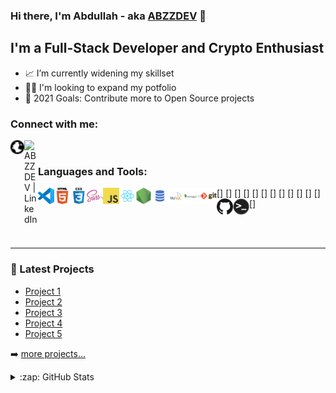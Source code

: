 ### Hi there, I'm Abdullah - aka [ABZZDEV][website] 👋
 
## I'm a Full-Stack Developer and Crypto Enthusiast

- 📈 I’m currently widening my skillset
- 👨‍💻 I'm looking to expand my potfolio
- 🥅 2021 Goals: Contribute more to Open Source projects

### Connect with me:

[<img align="left" alt="abzzdev.github.io" width="22px" src="https://raw.githubusercontent.com/iconic/open-iconic/master/svg/globe.svg" />][website]
<!-- [<img align="left" alt="ABZZDEV | YouTube" width="22px" src="https://cdn.jsdelivr.net/npm/simple-icons@v3/icons/youtube.svg" />][youtube] -->
<!-- [<img align="left" alt="ABZZDEV | Twitter" width="22px" src="https://cdn.jsdelivr.net/npm/simple-icons@v3/icons/twitter.svg" />][twitter] -->
[<img align="left" alt="ABZZDEV | LinkedIn" width="22px" src="https://cdn.jsdelivr.net/npm/simple-icons@v3/icons/linkedin.svg" />][linkedin]
<!-- [<img align="left" alt="ABZZDEV | Instagram" width="22px" src="https://cdn.jsdelivr.net/npm/simple-icons@v3/icons/instagram.svg" />][instagram] -->

<br />

### Languages and Tools:

[<img align="left" alt="Visual Studio Code" width="26px" src="https://raw.githubusercontent.com/github/explore/80688e429a7d4ef2fca1e82350fe8e3517d3494d/topics/visual-studio-code/visual-studio-code.png" />]
[<img align="left" alt="HTML5" width="26px" src="https://raw.githubusercontent.com/github/explore/80688e429a7d4ef2fca1e82350fe8e3517d3494d/topics/html/html.png" />]
[<img align="left" alt="CSS3" width="26px" src="https://raw.githubusercontent.com/github/explore/80688e429a7d4ef2fca1e82350fe8e3517d3494d/topics/css/css.png" />]
[<img align="left" alt="Sass" width="26px" src="https://raw.githubusercontent.com/github/explore/80688e429a7d4ef2fca1e82350fe8e3517d3494d/topics/sass/sass.png" />]
[<img align="left" alt="JavaScript" width="26px" src="https://raw.githubusercontent.com/github/explore/80688e429a7d4ef2fca1e82350fe8e3517d3494d/topics/javascript/javascript.png" />]
[<img align="left" alt="React" width="26px" src="https://raw.githubusercontent.com/github/explore/80688e429a7d4ef2fca1e82350fe8e3517d3494d/topics/react/react.png" />]
[<img align="left" alt="Node.js" width="26px" src="https://raw.githubusercontent.com/github/explore/80688e429a7d4ef2fca1e82350fe8e3517d3494d/topics/nodejs/nodejs.png" />]
[<img align="left" alt="SQL" width="26px" src="https://raw.githubusercontent.com/github/explore/80688e429a7d4ef2fca1e82350fe8e3517d3494d/topics/sql/sql.png" />]
[<img align="left" alt="MySQL" width="26px" src="https://raw.githubusercontent.com/github/explore/80688e429a7d4ef2fca1e82350fe8e3517d3494d/topics/mysql/mysql.png" />]
[<img align="left" alt="MongoDB" width="26px" src="https://raw.githubusercontent.com/github/explore/80688e429a7d4ef2fca1e82350fe8e3517d3494d/topics/mongodb/mongodb.png" />]
[<img align="left" alt="Git" width="26px" src="https://raw.githubusercontent.com/github/explore/80688e429a7d4ef2fca1e82350fe8e3517d3494d/topics/git/git.png" />]
[<img align="left" alt="GitHub" width="26px" src="https://raw.githubusercontent.com/github/explore/78df643247d429f6cc873026c0622819ad797942/topics/github/github.png" />]
[<img align="left" alt="Terminal" width="26px" src="https://raw.githubusercontent.com/github/explore/80688e429a7d4ef2fca1e82350fe8e3517d3494d/topics/terminal/terminal.png" />]

<br />
<br />

---

### 📕 Latest Projects

<!-- PROJECT-LIST:START -->
- [Project 1](https://google.com)
- [Project 2](https://google.com)
- [Project 3](https://google.com)
- [Project 4](https://google.com)
- [Project 5](https://google.com)
<!-- PROJECT-LIST:END -->

➡️ [more projects...](https://abzzdev.github.io)

<details>
  <summary>:zap: GitHub Stats</summary>

  [![Abzzdev's GitHub stats](https://github-readme-stats.vercel.app/api?username=abzzdev&count_private=true&show_icons=true)
](https://github.com/abzzdev/github-readme-stats)


</details>

[website]: https://abzzdev.github.io
[twitter]: https://twitter.com/
[youtube]: https://youtube.com/
[instagram]: https://instagram.com/
[linkedin]: https://linkedin.com/in/abdullah-shah-16a1a3174